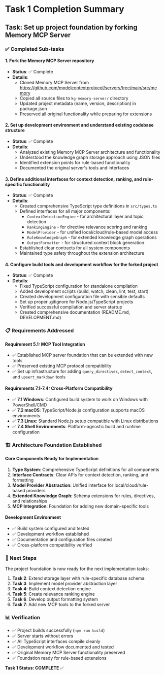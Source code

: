 # Task 1 Completion Summary

## Task: Set up project foundation by forking Memory MCP Server

### ✅ Completed Sub-tasks

#### 1. Fork the Memory MCP Server repository
- **Status**: ✅ Complete
- **Details**: 
  - Cloned Memory MCP Server from https://github.com/modelcontextprotocol/servers/tree/main/src/memory
  - Copied all source files to `kg-memory-server/` directory
  - Updated project metadata (name, version, description) in package.json
  - Preserved all original functionality while preparing for extensions

#### 2. Set up development environment and understand existing codebase structure
- **Status**: ✅ Complete
- **Details**:
  - Analyzed existing Memory MCP Server architecture and functionality
  - Understood the knowledge graph storage approach using JSON files
  - Identified extension points for rule-based functionality
  - Documented the original server's tools and interfaces

#### 3. Define additional interfaces for context detection, ranking, and rule-specific functionality
- **Status**: ✅ Complete
- **Details**:
  - Created comprehensive TypeScript type definitions in `src/types.ts`
  - Defined interfaces for all major components:
    - `ContextDetectionEngine` - for architectural layer and topic detection
    - `RankingEngine` - for directive relevance scoring and ranking
    - `ModelProvider` - for unified local/cloud/rule-based model access
    - `RuleKnowledgeGraph` - for extended knowledge graph operations
    - `OutputFormatter` - for structured context block generation
  - Established clear contracts for all system components
  - Maintained type safety throughout the extension architecture

#### 4. Configure build tools and development workflow for the forked project
- **Status**: ✅ Complete
- **Details**:
  - Fixed TypeScript configuration for standalone compilation
  - Added development scripts (build, watch, clean, lint, test, start)
  - Created development configuration file with sensible defaults
  - Set up proper .gitignore for Node.js/TypeScript projects
  - Verified successful compilation and server startup
  - Created comprehensive documentation (README.md, DEVELOPMENT.md)

### 📋 Requirements Addressed

#### Requirement 5.1: MCP Tool Integration
- ✅ Established MCP server foundation that can be extended with new tools
- ✅ Preserved existing MCP protocol compatibility
- ✅ Set up infrastructure for adding `query_directives`, `detect_context`, and `upsert_markdown` tools

#### Requirements 7.1-7.4: Cross-Platform Compatibility
- ✅ **7.1 Windows**: Configured build system to work on Windows with PowerShell/CMD
- ✅ **7.2 macOS**: TypeScript/Node.js configuration supports macOS environments  
- ✅ **7.3 Linux**: Standard Node.js setup compatible with Linux distributions
- ✅ **7.4 Shell Environments**: Platform-agnostic build and runtime configuration

### 🏗️ Architecture Foundation Established

#### Core Components Ready for Implementation
1. **Type System**: Comprehensive TypeScript definitions for all components
2. **Interface Contracts**: Clear APIs for context detection, ranking, and formatting
3. **Model Provider Abstraction**: Unified interface for local/cloud/rule-based providers
4. **Extended Knowledge Graph**: Schema extensions for rules, directives, and relationships
5. **MCP Integration**: Foundation for adding new domain-specific tools

#### Development Environment
- ✅ Build system configured and tested
- ✅ Development workflow established
- ✅ Documentation and configuration files created
- ✅ Cross-platform compatibility verified

### 🔄 Next Steps

The project foundation is now ready for the next implementation tasks:

1. **Task 2**: Extend storage layer with rule-specific database schema
2. **Task 3**: Implement model provider abstraction layer
3. **Task 4**: Build context detection engine
4. **Task 5**: Create relevance ranking engine
5. **Task 6**: Develop output formatting system
6. **Task 7**: Add new MCP tools to the forked server

### 📊 Verification

- ✅ Project builds successfully (`npm run build`)
- ✅ Server starts without errors
- ✅ All TypeScript interfaces compile cleanly
- ✅ Development workflow documented and tested
- ✅ Original Memory MCP Server functionality preserved
- ✅ Foundation ready for rule-based extensions

**Task 1 Status: COMPLETE** ✅
